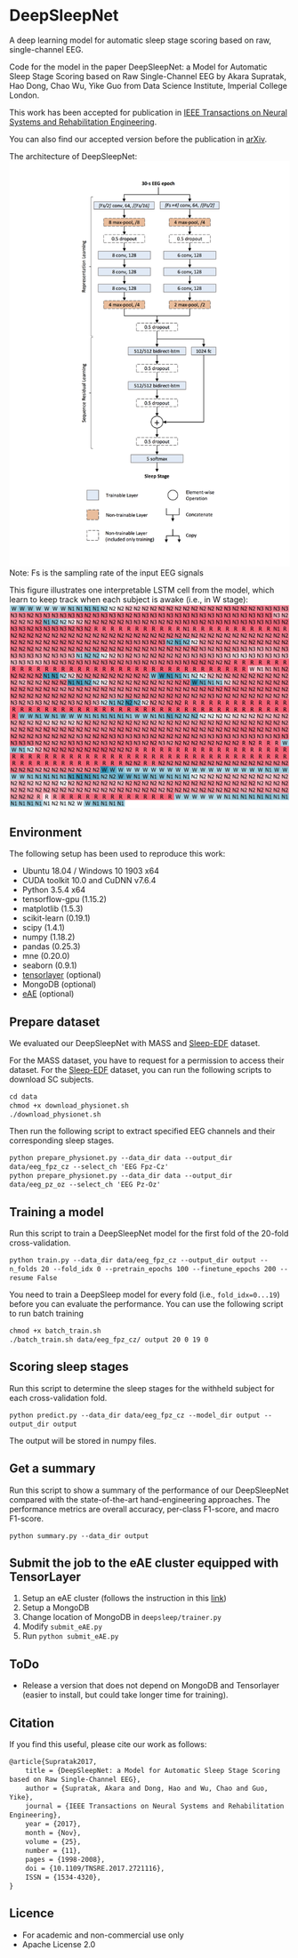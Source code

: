 # DeepSleepNet #
A deep learning model for automatic sleep stage scoring based on raw, single-channel EEG.

Code for the model in the paper DeepSleepNet: a Model for Automatic Sleep Stage Scoring based on Raw Single-Channel EEG by Akara Supratak, Hao Dong, Chao Wu, Yike Guo from Data Science Institute, Imperial College London.

This work has been accepted for publication in [IEEE Transactions on Neural Systems and Rehabilitation Engineering](http://ieeexplore.ieee.org/document/7961240/).

You can also find our accepted version before the publication in [arXiv](https://arxiv.org/abs/1703.04046).

The architecture of DeepSleepNet:
![DeepSleepNet](./img/deepsleepnet.png)
Note: Fs is the sampling rate of the input EEG signals

This figure illustrates one interpretable LSTM cell from the model, which learn to keep track when each subject is awake (i.e., in W stage):
![Sleep Onset Cell](./img/sleep_onset_cell.png)

## Environment ##

The following setup has been used to reproduce this work:

- Ubuntu 18.04 / Windows 10 1903 x64
- CUDA toolkit 10.0 and CuDNN v7.6.4
- Python 3.5.4 x64
- tensorflow-gpu (1.15.2)
- matplotlib (1.5.3)
- scikit-learn (0.19.1)
- scipy (1.4.1)
- numpy (1.18.2)
- pandas (0.25.3)
- mne (0.20.0)
- seaborn (0.9.1)
- [tensorlayer](https://github.com/zsdonghao/tensorlayer) (optional)
- MongoDB (optional)
- [eAE](https://github.com/aoehmichen/eae-docker) (optional)


## Prepare dataset ##
We evaluated our DeepSleepNet with MASS and [Sleep-EDF](https://physionet.org/pn4/sleep-edfx/) dataset.

For the MASS dataset, you have to request for a permission to access their dataset. 
For the [Sleep-EDF](https://physionet.org/pn4/sleep-edfx/) dataset, you can run the following scripts to download SC subjects.

    cd data
    chmod +x download_physionet.sh
    ./download_physionet.sh

Then run the following script to extract specified EEG channels and their corresponding sleep stages.

    python prepare_physionet.py --data_dir data --output_dir data/eeg_fpz_cz --select_ch 'EEG Fpz-Cz'
    python prepare_physionet.py --data_dir data --output_dir data/eeg_pz_oz --select_ch 'EEG Pz-Oz'


## Training a model ##
Run this script to train a DeepSleepNet model for the first fold of the 20-fold cross-validation.

    python train.py --data_dir data/eeg_fpz_cz --output_dir output --n_folds 20 --fold_idx 0 --pretrain_epochs 100 --finetune_epochs 200 --resume False

You need to train a DeepSleep model for every fold (i.e., `fold_idx=0...19`) before you can evaluate the performance. You can use the following script to run batch training

    chmod +x batch_train.sh
    ./batch_train.sh data/eeg_fpz_cz/ output 20 0 19 0


## Scoring sleep stages ##
Run this script to determine the sleep stages for the withheld subject for each cross-validation fold.

    python predict.py --data_dir data/eeg_fpz_cz --model_dir output --output_dir output

The output will be stored in numpy files.


## Get a summary ##
Run this script to show a summary of the performance of our DeepSleepNet compared with the state-of-the-art hand-engineering approaches. The performance metrics are overall accuracy, per-class F1-score, and macro F1-score.

    python summary.py --data_dir output


## Submit the job to the eAE cluster equipped with TensorLayer ##

1. Setup an eAE cluster (follows the instruction in this [link](https://github.com/aoehmichen/eae-docker))
2. Setup a MongoDB
3. Change location of MongoDB in `deepsleep/trainer.py`
4. Modify `submit_eAE.py`
5. Run `python submit_eAE.py`


## ToDo ##
- Release a version that does not depend on MongoDB and Tensorlayer (easier to install, but could take longer time for training).


## Citation ##
If you find this useful, please cite our work as follows:

    @article{Supratak2017,
        title = {DeepSleepNet: a Model for Automatic Sleep Stage Scoring based on Raw Single-Channel EEG},
        author = {Supratak, Akara and Dong, Hao and Wu, Chao and Guo, Yike},
        journal = {IEEE Transactions on Neural Systems and Rehabilitation Engineering},
        year = {2017},
        month = {Nov},
        volume = {25}, 
        number = {11}, 
        pages = {1998-2008}, 
        doi = {10.1109/TNSRE.2017.2721116}, 
        ISSN = {1534-4320}, 
    }

## Licence ##
- For academic and non-commercial use only
- Apache License 2.0
